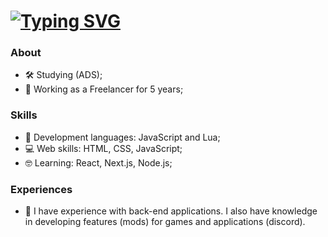 <h1>
  <a href="https://git.io/typing-svg">
   <img src="https://readme-typing-svg.demolab.com?font=JetBrains+Mono&pause=1000&color=4b0082&random=false&width=435&lines=Hi%2C+I'm+Nikollas+Grégory!" alt="Typing SVG" />
  </a>
</h1>

### About
- 🛠 Studying (ADS);
- 🚀 Working as a Freelancer for 5 years;

### Skills
 - 🔮 Development languages: JavaScript and Lua; 
 - 💻 Web skills: HTML, CSS, JavaScript;
 - 🤓 Learning: React, Next.js, Node.js;

### Experiences
  - 🧥 I have experience with back-end applications. I also have knowledge in developing features (mods) for games and applications (discord).

